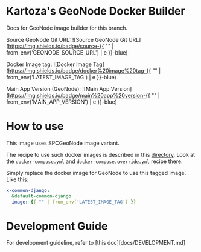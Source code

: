 # Kartoza's GeoNode Docker Builder

Docs for GeoNode image builder for this branch.

Source GeoNode Git URL: ![Source GeoNode Git URL](https://img.shields.io/badge/source-{{ "" | from_env('GEONODE_SOURCE_URL') | e }}-blue)

Docker Image tag: ![Docker Image Tag](https://img.shields.io/badge/docker%20image%20tag-{{ "" | from_env('LATEST_IMAGE_TAG') | e }}-blue)

Main App Version (GeoNode): ![Main App Version](https://img.shields.io/badge/main%20app%20version-{{ "" | from_env('MAIN_APP_VERSION') | e }}-blue)

# How to use

This image uses SPCGeoNode image variant.

The recipe to use such docker images is described in this [directory](geonode/scripts/spcgeonode). Look at the `docker-compose.yml` and `docker-compose.override.yml` recipe there.

Simply replace the docker image for GeoNode to use this tagged image. Like this:

```yaml
x-common-django:
  &default-common-django
  image: {{ "" | from_env('LATEST_IMAGE_TAG') }}
```

# Development Guide

For development guideline, refer to [this doc][docs/DEVELOPMENT.md]